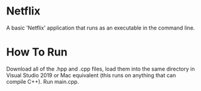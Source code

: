 # Netflix
A basic 'Netflix' application that runs as an executable in the command line.

# How To Run
Download all of the .hpp and .cpp files, load them into the same directory in Visual Studio 2019 or Mac equivalent (this runs on anything that can compile C++).
Run main.cpp.
